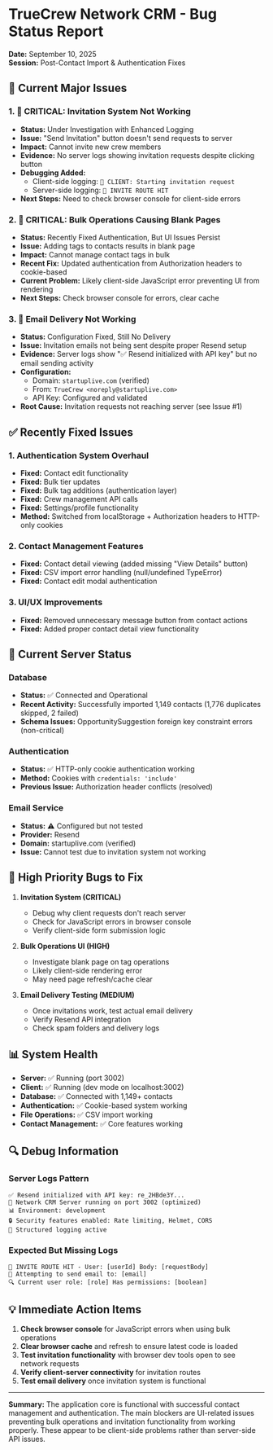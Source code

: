 # TrueCrew Network CRM - Bug Status Report

**Date:** September 10, 2025  
**Session:** Post-Contact Import & Authentication Fixes

## 🎯 Current Major Issues

### 1. **🚨 CRITICAL: Invitation System Not Working**
- **Status:** Under Investigation with Enhanced Logging
- **Issue:** "Send Invitation" button doesn't send requests to server
- **Impact:** Cannot invite new crew members
- **Evidence:** No server logs showing invitation requests despite clicking button
- **Debugging Added:** 
  - Client-side logging: `🚀 CLIENT: Starting invitation request`
  - Server-side logging: `🎯 INVITE ROUTE HIT`
- **Next Steps:** Need to check browser console for client-side errors

### 2. **🚨 CRITICAL: Bulk Operations Causing Blank Pages**
- **Status:** Recently Fixed Authentication, But UI Issues Persist
- **Issue:** Adding tags to contacts results in blank page
- **Impact:** Cannot manage contact tags in bulk
- **Recent Fix:** Updated authentication from Authorization headers to cookie-based
- **Current Problem:** Likely client-side JavaScript error preventing UI from rendering
- **Next Steps:** Check browser console for errors, clear cache

### 3. **📧 Email Delivery Not Working**
- **Status:** Configuration Fixed, Still No Delivery
- **Issue:** Invitation emails not being sent despite proper Resend setup
- **Evidence:** Server logs show "✅ Resend initialized with API key" but no email sending activity
- **Configuration:** 
  - Domain: `startuplive.com` (verified)
  - From: `TrueCrew <noreply@startuplive.com>`
  - API Key: Configured and validated
- **Root Cause:** Invitation requests not reaching server (see Issue #1)

## ✅ Recently Fixed Issues

### 1. **Authentication System Overhaul**
- **Fixed:** Contact edit functionality
- **Fixed:** Bulk tier updates 
- **Fixed:** Bulk tag additions (authentication layer)
- **Fixed:** Crew management API calls
- **Fixed:** Settings/profile functionality
- **Method:** Switched from localStorage + Authorization headers to HTTP-only cookies

### 2. **Contact Management Features**
- **Fixed:** Contact detail viewing (added missing "View Details" button)
- **Fixed:** CSV import error handling (null/undefined TypeError)
- **Fixed:** Contact edit modal authentication

### 3. **UI/UX Improvements**
- **Fixed:** Removed unnecessary message button from contact actions
- **Fixed:** Added proper contact detail view functionality

## 🔧 Current Server Status

### Database
- **Status:** ✅ Connected and Operational
- **Recent Activity:** Successfully imported 1,149 contacts (1,776 duplicates skipped, 2 failed)
- **Schema Issues:** OpportunitySuggestion foreign key constraint errors (non-critical)

### Authentication
- **Status:** ✅ HTTP-only cookie authentication working
- **Method:** Cookies with `credentials: 'include'`
- **Previous Issue:** Authorization header conflicts (resolved)

### Email Service
- **Status:** ⚠️ Configured but not tested
- **Provider:** Resend
- **Domain:** startuplive.com (verified)
- **Issue:** Cannot test due to invitation system not working

## 🚨 High Priority Bugs to Fix

1. **Invitation System (CRITICAL)**
   - Debug why client requests don't reach server
   - Check for JavaScript errors in browser console
   - Verify client-side form submission logic

2. **Bulk Operations UI (HIGH)**
   - Investigate blank page on tag operations
   - Likely client-side rendering error
   - May need page refresh/cache clear

3. **Email Delivery Testing (MEDIUM)**
   - Once invitations work, test actual email delivery
   - Verify Resend API integration
   - Check spam folders and delivery logs

## 📊 System Health

- **Server:** ✅ Running (port 3002)
- **Client:** ✅ Running (dev mode on localhost:3002)
- **Database:** ✅ Connected with 1,149+ contacts
- **Authentication:** ✅ Cookie-based system working
- **File Operations:** ✅ CSV import working
- **Contact Management:** ✅ Core features working

## 🔍 Debug Information

### Server Logs Pattern
```
✅ Resend initialized with API key: re_2HBde3Y...
🚀 Network CRM Server running on port 3002 (optimized)
📊 Environment: development
🔒 Security features enabled: Rate limiting, Helmet, CORS
📝 Structured logging active
```

### Expected But Missing Logs
```
🎯 INVITE ROUTE HIT - User: [userId] Body: [requestBody]
📧 Attempting to send email to: [email]
🔍 Current user role: [role] Has permissions: [boolean]
```

## 💡 Immediate Action Items

1. **Check browser console** for JavaScript errors when using bulk operations
2. **Clear browser cache** and refresh to ensure latest code is loaded
3. **Test invitation functionality** with browser dev tools open to see network requests
4. **Verify client-server connectivity** for invitation routes
5. **Test email delivery** once invitation system is functional

---

**Summary:** The application core is functional with successful contact management and authentication. The main blockers are UI-related issues preventing bulk operations and invitation functionality from working properly. These appear to be client-side problems rather than server-side API issues.